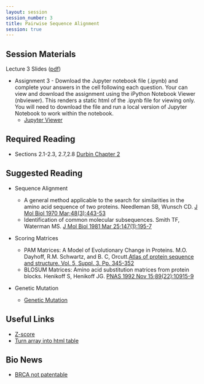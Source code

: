 ```yaml
---
layout: session
session_number: 3
title: Pairwise Sequence Alignment
session: true
---
```


Session Materials
-----------------
Lecture 3 Slides ([pdf](assets/mpcs56420-2018-spring-lecture-3.pdf))

* Assignment 3 - Download the Jupyter notebook file (.ipynb) and complete your answers
  in the cell following each question.  Your can view and download the assignment
  using the iPython Notebook Viewer (nbviewer).  This renders a static html of
  the .ipynb file for viewing only.  You will need to download the file and run
  a local version of Jupyter Notebook to work within the notebook.
  - [Jupyter Viewer]({{site.jupyter_viewer}}/sessions/session3/mpcs56420-2018-spring-assignment-3.ipynb)

Required Reading
----------------
* Sections 2.1-2.3, 2.7,2.8 [Durbin Chapter 2]({{site.cdn}}/sessions/session3/Durbin-Chapter2.pdf)


Suggested Reading
-----------------
* Sequence Alignment
  - A general method applicable to the search for similarities in the amino acid sequence of two proteins. Needleman SB, Wunsch CD. [J Mol Biol 1970 Mar;48(3):443-53](http://www.ncbi.nlm.nih.gov/pubmed/5420325?ordinalpos=7&itool=EntrezSystem2.PEntrez.Pubmed.Pubmed_ResultsPanel.Pubmed_DefaultReportPanel.Pubmed_RVDocSum)
  - Identification of common molecular subsequences. Smith TF, Waterman MS. [J Mol Biol 1981 Mar 25;147(1):195-7]({{site.cdn}}/2015-Autumn/Session3/dayhoff-1978-apss.pdf)

* Scoring Matrices
  - PAM Matrices: A Model of Evolutionary Change in Proteins. M.O. Dayhoff, R.M. Schwartz, and B. C, Orcutt.[Atlas of protein sequence and structure. Vol. 5, Suppl. 3. Pp. 345-352](dayhoff-1978-apss.pdf)
  - BLOSUM Matrices: Amino acid substitution matrices from protein blocks. Henikoff S, Henikoff JG. [PNAS 1992 Nov 15;89(22):10915-9](http://www.ncbi.nlm.nih.gov/pmc/articles/PMC50453/pdf/pnas01096-0363.pdf)

* Genetic Mutation
  - [Genetic Mutation](http://www.nature.com/scitable/topicpage/genetic-mutation-441)



Useful Links
------------------------------
* [Z-score](http://stattrek.com/statistics/dictionary.aspx?definition=z_score)
* [Turn array into html table](http://stackoverflow.com/questions/9388064/django-template-turn-array-into-html-table)

Bio News
--------
* [BRCA not patentable](http://www.sciencealert.com/big-news-australian-high-court-rules-that-breast-cancer-gene-can-t-be-patented)
